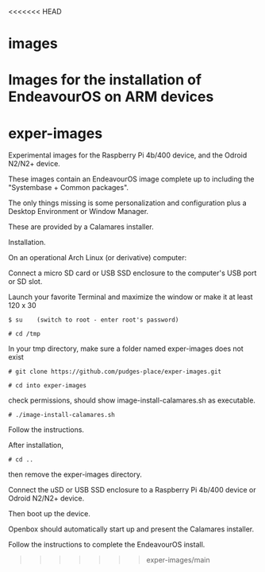 <<<<<<< HEAD
# images
Images for the installation of EndeavourOS on ARM devices
=======
# exper-images
Experimental images for the Raspberry Pi 4b/400 device, and the Odroid N2/N2+ device.

These images contain an EndeavourOS image complete up to including the "Systembase + Common packages".

The only things missing is some personalization and configuration plus a Desktop Environment or Window Manager.

These are provided by a Calamares installer.  

Installation.

On an operational Arch Linux (or derivative) computer:

Connect a micro SD card or USB SSD enclosure to the computer's USB port or SD slot.

Launch your favorite Terminal and maximize the window or make it at least 120 x 30

    $ su    (switch to root - enter root's password)

    # cd /tmp

In your tmp directory, make sure a folder named exper-images does not exist

    # git clone https://github.com/pudges-place/exper-images.git

    # cd into exper-images

check permissions, should show image-install-calamares.sh as executable.

    # ./image-install-calamares.sh

Follow the instructions.

After installation,

    # cd ..

then remove the exper-images directory.

Connect the uSD or USB SSD enclosure to a Raspberry Pi 4b/400 device or Odroid N2/N2+ device.

Then boot up the device.

Openbox should automatically start up and present the Calamares installer.

Follow the instructions to complete the EndeavourOS install.


>>>>>>> exper-images/main
